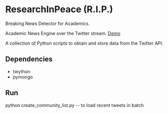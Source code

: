 # ResearchInPeace (R.I.P.)
Breaking News Detector for Academics.

Academic News Engine over the Twitter stream. [Demo](https://svakulenko.ai.wu.ac.at/lists/)

A collection of Python scripts to obtain and store data from the Twitter API.

## Dependencies

* twython
* pymongo

## Run

python create_community_list.py -- to load recent tweets in batch